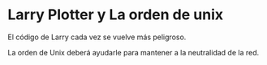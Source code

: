 # Larry Plotter y La orden de unix

El código de Larry cada vez se vuelve más peligroso.

La orden de Unix deberá ayudarle para mantener a la neutralidad de la red.

